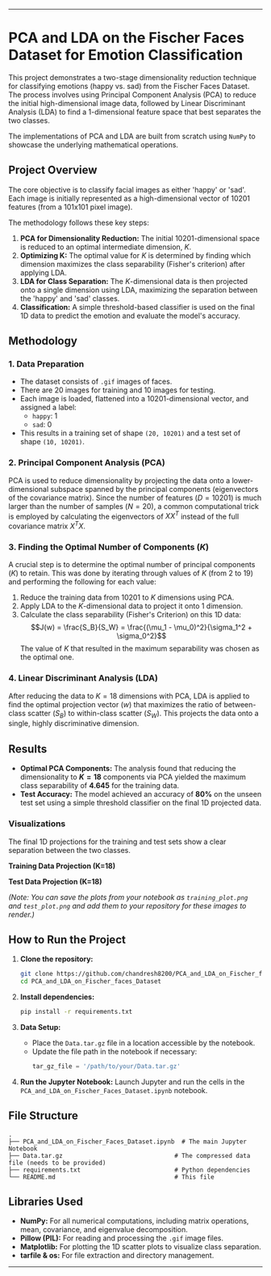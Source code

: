 

-----

# PCA and LDA on the Fischer Faces Dataset for Emotion Classification

This project demonstrates a two-stage dimensionality reduction technique for classifying emotions (happy vs. sad) from the Fischer Faces Dataset. The process involves using Principal Component Analysis (PCA) to reduce the initial high-dimensional image data, followed by Linear Discriminant Analysis (LDA) to find a 1-dimensional feature space that best separates the two classes.

The implementations of PCA and LDA are built from scratch using `NumPy` to showcase the underlying mathematical operations.

## Project Overview

The core objective is to classify facial images as either 'happy' or 'sad'. Each image is initially represented as a high-dimensional vector of $10201$ features (from a 101x101 pixel image).

The methodology follows these key steps:

1.  **PCA for Dimensionality Reduction:** The initial $10201$-dimensional space is reduced to an optimal intermediate dimension, $K$.
2.  **Optimizing K:** The optimal value for $K$ is determined by finding which dimension maximizes the class separability (Fisher's criterion) after applying LDA.
3.  **LDA for Class Separation:** The $K$-dimensional data is then projected onto a single dimension using LDA, maximizing the separation between the 'happy' and 'sad' classes.
4.  **Classification:** A simple threshold-based classifier is used on the final 1D data to predict the emotion and evaluate the model's accuracy.

## Methodology

### 1\. Data Preparation

  - The dataset consists of `.gif` images of faces.
  - There are 20 images for training and 10 images for testing.
  - Each image is loaded, flattened into a $10201$-dimensional vector, and assigned a label:
      - `happy`: 1
      - `sad`: 0
  - This results in a training set of shape `(20, 10201)` and a test set of shape `(10, 10201)`.

### 2\. Principal Component Analysis (PCA)

PCA is used to reduce dimensionality by projecting the data onto a lower-dimensional subspace spanned by the principal components (eigenvectors of the covariance matrix). Since the number of features ($D=10201$) is much larger than the number of samples ($N=20$), a common computational trick is employed by calculating the eigenvectors of $X X^T$ instead of the full covariance matrix $X^T X$.

### 3\. Finding the Optimal Number of Components ($K$)

A crucial step is to determine the optimal number of principal components ($K$) to retain. This was done by iterating through values of $K$ (from 2 to 19) and performing the following for each value:

1.  Reduce the training data from $10201$ to $K$ dimensions using PCA.
2.  Apply LDA to the $K$-dimensional data to project it onto 1 dimension.
3.  Calculate the class separability (Fisher's Criterion) on this 1D data:
    $$J(w) = \frac{S_B}{S_W} = \frac{(\mu_1 - \mu_0)^2}{\sigma_1^2 + \sigma_0^2}$$
    The value of $K$ that resulted in the maximum separability was chosen as the optimal one.

### 4\. Linear Discriminant Analysis (LDA)

After reducing the data to $K=18$ dimensions with PCA, LDA is applied to find the optimal projection vector ($w$) that maximizes the ratio of between-class scatter ($S_B$) to within-class scatter ($S_W$). This projects the data onto a single, highly discriminative dimension.

## Results

  - **Optimal PCA Components:** The analysis found that reducing the dimensionality to **$K=18$** components via PCA yielded the maximum class separability of **4.645** for the training data.
  - **Test Accuracy:** The model achieved an accuracy of **80%** on the unseen test set using a simple threshold classifier on the final 1D projected data.

### Visualizations

The final 1D projections for the training and test sets show a clear separation between the two classes.

**Training Data Projection (K=18)**

**Test Data Projection (K=18)**

*(Note: You can save the plots from your notebook as `training_plot.png` and `test_plot.png` and add them to your repository for these images to render.)*

## How to Run the Project

1.  **Clone the repository:**

    ```bash
    git clone https://github.com/chandresh8200/PCA_and_LDA_on_Fischer_faces_Dataset.git
    cd PCA_and_LDA_on_Fischer_faces_Dataset
    ```

2.  **Install dependencies:**

    ```bash
    pip install -r requirements.txt
    ```

3.  **Data Setup:**

      - Place the `Data.tar.gz` file in a location accessible by the notebook.
      - Update the file path in the notebook if necessary:
        ```python
        tar_gz_file = '/path/to/your/Data.tar.gz'
        ```

4.  **Run the Jupyter Notebook:**
    Launch Jupyter and run the cells in the `PCA_and_LDA_on_Fischer_Faces_Dataset.ipynb` notebook.

## File Structure

```
.
├── PCA_and_LDA_on_Fischer_Faces_Dataset.ipynb  # The main Jupyter Notebook
├── Data.tar.gz                               # The compressed data file (needs to be provided)
├── requirements.txt                          # Python dependencies
└── README.md                                 # This file
```

## Libraries Used

  - **NumPy:** For all numerical computations, including matrix operations, mean, covariance, and eigenvalue decomposition.
  - **Pillow (PIL):** For reading and processing the `.gif` image files.
  - **Matplotlib:** For plotting the 1D scatter plots to visualize class separation.
  - **tarfile & os:** For file extraction and directory management.

-----
